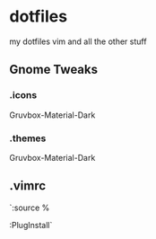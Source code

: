# dotfiles
my dotfiles vim and all the other stuff

## Gnome Tweaks

### .icons
Gruvbox-Material-Dark

### .themes
Gruvbox-Material-Dark

## .vimrc
`:source %

:PlugInstall`
